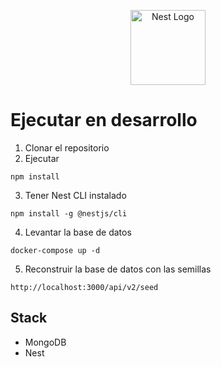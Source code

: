 <p align="center">
  <a href="http://nestjs.com/" target="blank"><img src="https://nestjs.com/img/logo-small.svg" width="120" alt="Nest Logo" /></a>
</p>

# Ejecutar en desarrollo

1. Clonar el repositorio
2. Ejecutar

```
npm install
```

3. Tener Nest CLI instalado

```
npm install -g @nestjs/cli
```

4. Levantar la base de datos

```
docker-compose up -d
```

5. Reconstruir la base de datos con las semillas

```
http://localhost:3000/api/v2/seed
```

## Stack

- MongoDB
- Nest
